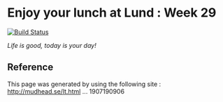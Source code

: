 Enjoy your lunch at Lund : Week 29
==

[![Build Status](https://travis-ci.org/jeonghanlee/lund-lunch.svg?branch=master)](https://travis-ci.org/jeonghanlee/lund-lunch)

*Life is good, today is your day!*


## Reference 
This page was generated by using the following site : http://mudhead.se/lt.html
... 1907190906
